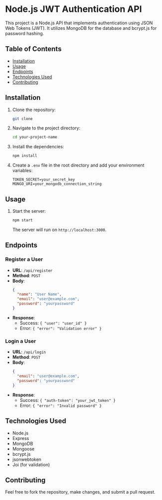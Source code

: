 # Node.js JWT Authentication API

This project is a Node.js API that implements authentication using JSON Web Tokens (JWT). It utilizes MongoDB for the database and bcrypt.js for password hashing.

## Table of Contents

- [Installation](#installation)
- [Usage](#usage)
- [Endpoints](#endpoints)
- [Technologies Used](#technologies-used)
- [Contributing](#contributing)


## Installation

1. Clone the repository:
   ```bash
   git clone 
   ```
2. Navigate to the project directory:
   ```bash
   cd your-project-name
   ```
3. Install the dependencies:
   ```bash
   npm install
   ```
4. Create a `.env` file in the root directory and add your environment variables:
   ```
   TOKEN_SECRET=your_secret_key
   MONGO_URI=your_mongodb_connection_string
   ```

## Usage

1. Start the server:
   ```bash
   npm start
   ```
   The server will run on `http://localhost:3000`.

## Endpoints

### Register a User

- **URL**: `/api/register`
- **Method**: `POST`
- **Body**:
  ```json
  {
    "name": "User Name",
    "email": "user@example.com",
    "password": "yourpassword"
  }
  ```
- **Response**:
  - Success: `{ "user": "user_id" }`
  - Error: `{ "error": "Validation error" }`

### Login a User

- **URL**: `/api/login`
- **Method**: `POST`
- **Body**:
  ```json
  {
    "email": "user@example.com",
    "password": "yourpassword"
  }
  ```
- **Response**:
  - Success: `{ "auth-token": "your_jwt_token" }`
  - Error: `{ "error": "Invalid password" }`

## Technologies Used

- Node.js
- Express
- MongoDB
- Mongoose
- bcrypt.js
- jsonwebtoken
- Joi (for validation)

## Contributing

Feel free to fork the repository, make changes, and submit a pull request.

